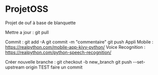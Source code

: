 # ProjetOSS

Projet de ouf à base de blanquette

Mettre a jour : git pull

Commit : git add -A
         git commit -m "commentaire"
         git push
Appli Mobile : https://realpython.com/mobile-app-kivy-python/
Voice Recognition : https://realpython.com/python-speech-recognition/

Créer nouvelle branche : git checkout -b new_branch
                         git push --set-upstream origin TEST
                         faire un commit
